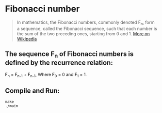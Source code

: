 # Fibonacci number

> In mathematics, the Fibonacci numbers, commonly denoted F<sub>n</sub>, form a sequence, called the Fibonacci sequence, such that each number is the sum of the two preceding ones, starting from 0 and 1.
> [More on Wikipedia](https://en.wikipedia.org/wiki/Fibonacci_number)

## The sequence F<sub>n</sub> of Fibonacci numbers is defined by the recurrence relation:

F<sub>n</sub> = F<sub>n-1</sub> + F<sub>n-1</sub>, Where F<sub>0</sub> = 0 and F<sub>1</sub> = 1.

## Compile and Run:

```
make
./main
```
